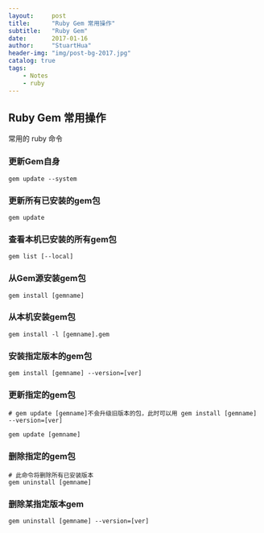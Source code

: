 ```yaml
---
layout:     post
title:      "Ruby Gem 常用操作"
subtitle:   "Ruby Gem"
date:       2017-01-16
author:     "StuartHua"
header-img: "img/post-bg-2017.jpg"
catalog: true
tags:
    - Notes
    - ruby
---
```


## Ruby Gem 常用操作

常用的 ruby 命令

<!-- more -->

### 更新Gem自身

```
gem update --system
```

### 更新所有已安装的gem包

```
gem update
```

### 查看本机已安装的所有gem包

```
gem list [--local]
```

### 从Gem源安装gem包

```
gem install [gemname]
```

### 从本机安装gem包

```
gem install -l [gemname].gem
```

### 安装指定版本的gem包

```
gem install [gemname] --version=[ver]
```

### 更新指定的gem包

```
# gem update [gemname]不会升级旧版本的包，此时可以用 gem install [gemname] --version=[ver]

gem update [gemname]
```

### 删除指定的gem包

```
# 此命令将删除所有已安装版本
gem uninstall [gemname]
```

### 删除某指定版本gem

```
gem uninstall [gemname] --version=[ver]
```
